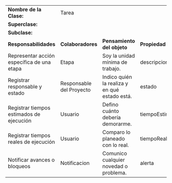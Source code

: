 |                                            |                          |                                               |                |
| ------------------------------------------ | ------------------------ | --------------------------------------------- | -------------- |
| **Nombre de la Clase:**                    | Tarea                    |                                               |                |
| **Superclase:**                            |                          |                                               |                |
| **Subclase:**                              |                          |                                               |                |
| **Responsabilidades**                      | **Colaboradores**        | **Pensamiento del objeto**                    | **Propiedad**  |
| Representar acción específica de una etapa | Etapa                    | Soy la unidad mínima de trabajo.              | descripcion    |
| Registrar responsable y estado             | Responsable del Proyecto | Indico quién la realiza y en qué estado está. | estado         |
| Registrar tiempos estimados de ejecución   | Usuario                  | Defino cuánto debería demorarme.              | tiempoEstimado |
| Registrar tiempos reales de ejecución      | Usuario                  | Comparo lo planeado con lo real.              | tiempoReal     |
| Notificar avances o bloqueos               | Notificacion             | Comunico cualquier novedad o problema.        | alerta         |

